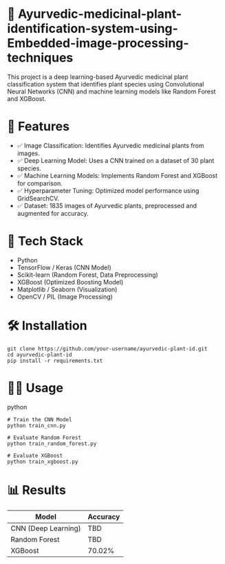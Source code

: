 # 🌿 Ayurvedic-medicinal-plant-identification-system-using-Embedded-image-processing-techniques
This project is a deep learning-based Ayurvedic medicinal plant classification system that identifies plant species using Convolutional Neural Networks (CNN) and machine learning models like Random Forest and XGBoost.

# 🚀 Features
- ✅ Image Classification: Identifies Ayurvedic medicinal plants from images.
- ✅ Deep Learning Model: Uses a CNN trained on a dataset of 30 plant species.
- ✅ Machine Learning Models: Implements Random Forest and XGBoost for comparison.
- ✅ Hyperparameter Tuning: Optimized model performance using GridSearchCV.
- ✅ Dataset: 1835 images of Ayurvedic plants, preprocessed and augmented for accuracy.
  
# 🔬 Tech Stack
- Python
- TensorFlow / Keras (CNN Model)
- Scikit-learn (Random Forest, Data Preprocessing)
- XGBoost (Optimized Boosting Model)
- Matplotlib / Seaborn (Visualization)
- OpenCV / PIL (Image Processing)

# 🛠️ Installation
```
git clone https://github.com/your-username/ayurvedic-plant-id.git
cd ayurvedic-plant-id
pip install -r requirements.txt
 ```
# 🏃‍♂️ Usage
python
```
# Train the CNN Model  
python train_cnn.py  

# Evaluate Random Forest  
python train_random_forest.py  

# Evaluate XGBoost  
python train_xgboost.py
```

# 📊 Results
| Model	                          | Accuracy |
| ------------- | ------------- |
| CNN (Deep Learning)	 |  TBD  |
|Random Forest	 | TBD  |
| XGBoost	  | 70.02% |
